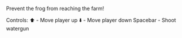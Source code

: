 Prevent the frog from reaching the farm!

Controls:
⬆️ - Move player up
⬇️ - Move player down
Spacebar - Shoot watergun
